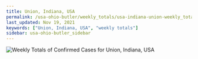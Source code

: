 ```yaml
---
title: Union, Indiana, USA
permalink: /usa-ohio-butler/weekly_totals/usa-indiana-union-weekly_totals.html
last_updated: Nov 19, 2021
keywords: ["Union, Indiana, USA", "weekly totals"]
sidebar: usa-ohio-butler_sidebar
---
```


![Weekly Totals of Confirmed Cases for Union, Indiana, USA](/covid_tracker/images/graphs/usa-indiana-union-weekly_totals_graph.png)
